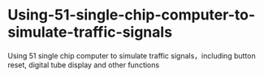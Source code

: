 # Using-51-single-chip-computer-to-simulate-traffic-signals
Using 51 single chip computer to simulate traffic signals，including button reset, digital tube display and other functions
